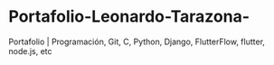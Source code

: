 # Portafolio-Leonardo-Tarazona-
Portafolio | Programación, Git, C, Python, Django, FlutterFlow, flutter, node.js, etc
